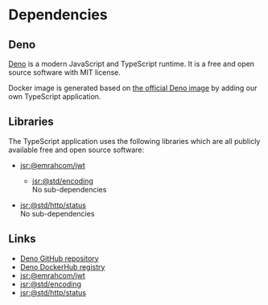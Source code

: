 # Dependencies

## Deno

[Deno](https://github.com/denoland/deno) is a modern JavaScript and TypeScript
runtime. It is a free and open source software with MIT license.

Docker image is generated based on
[the official Deno image](https://hub.docker.com/r/denoland/deno) by adding our
own TypeScript application.

## Libraries

The TypeScript application uses the following libraries which are all publicly
available free and open source software:

- [jsr:@emrahcom/jwt](https://jsr.io/@emrahcom/jwt)
  - [jsr:@std/encoding](https://jsr.io/@std/encoding)\
    No sub-dependencies

- [jsr:@std/http/status](https://jsr.io/@std/http/1.0.12/status.ts)\
  No sub-dependencies

## Links

- [Deno GitHub repository](https://github.com/denoland/deno)
- [Deno DockerHub registry](https://hub.docker.com/r/denoland/deno)
- [jsr:@emrahcom/jwt](https://jsr.io/@emrahcom/jwt)
- [jsr:@std/encoding](https://jsr.io/@std/encoding)
- [jsr:@std/http/status](https://jsr.io/@std/http/1.0.12/status.ts)
